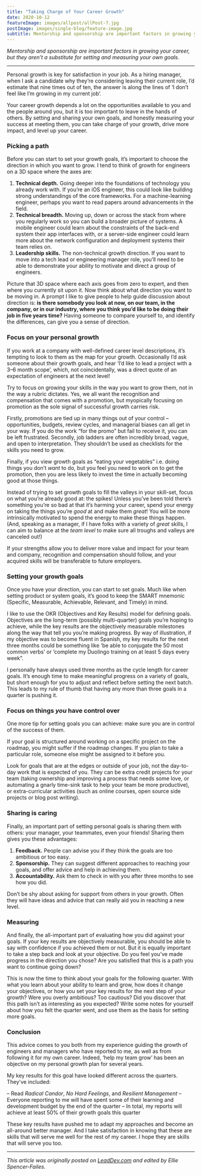 ```yaml
---
title: "Taking Charge of Your Career Growth"
date: 2020-10-12
featureImage: images/allpost/allPost-7.jpg
postImage: images/single-blog/feature-image.jpg
subtitle: Mentorship and sponsorship are important factors in growing your career, but they aren’t a substitute for setting and measuring your own goals.
---
```


_Mentorship and sponsorship are important factors in growing your career, but they aren’t a substitute for setting and measuring your own goals._

---

Personal growth is key for satisfaction in your job.  As a hiring manager, when I ask a candidate why they’re considering leaving their current role, I’d estimate that nine times out of ten, the answer is along the lines of ‘I don’t feel like I’m growing in my current job’.

Your career growth depends a lot on the opportunities available to you and the people around you, but it is too important to leave in the hands of others. By setting and sharing your own goals, and honestly measuring your success at meeting them, you can take charge of your growth, drive more impact, and level up your career.

### Picking a path

Before you can start to set your growth goals, it’s important to choose the direction in which you want to grow.  I tend to think of growth for engineers on a 3D space where the axes are:

1. __Technical depth.__ Going deeper into the foundations of technology you already work with. If you’re an iOS engineer, this could look like building strong understandings of the core frameworks. For a machine-learning engineer, perhaps you want to read papers around advancements in the field.
2. __Technical breadth.__ Moving up, down or across the stack from where you regularly work so you can build a broader picture of systems. A mobile engineer could learn about the constraints of the back-end system their app interfaces with, or a server-side engineer could learn more about the network configuration and deployment systems their team relies on.
3. __Leadership skills.__ The non-technical growth direction.  If you want to move into a tech lead or engineering manager role, you’ll need to be able to demonstrate your ability to motivate and direct a group of engineers.

Picture that 3D space where each axis goes from zero to expert, and then where you currently sit upon it.  Now think about what direction you want to be moving in.  A prompt I like to give people to help guide discussion about direction is: __is there somebody you look at now, on our team, in the company, or in our industry, where you think you’d like to be doing their job in five years time?__ Having someone to compare yourself to, and identify the differences, can give you a sense of direction.

### Focus on your personal growth

If you work at a company with well-defined career level descriptions, it’s tempting to look to them as the map for your growth.  Occasionally I’d ask someone about their growth goals, and hear ‘I’d like to lead a project with a 3–6 month scope’, which, not coincidentally, was a direct quote of an expectation of engineers at the next level!

Try to focus on growing your skills in the way you want to grow them, not in the way a rubric dictates. Yes, we all want the recognition and compensation that comes with a promotion, but myopically focusing on promotion as the sole signal of successful growth carries risk.

Firstly, promotions are tied up in many things out of your control – opportunities, budgets, review cycles, and managerial biases can all get in your way.  If you do the work “for the promo” but fail to receive it, you can be left frustrated. Secondly, job ladders are often incredibly broad, vague, and open to interpretation. They shouldn’t be used as checklists for the skills you need to grow.

Finally, if you view growth goals as “eating your vegetables” i.e. doing things you don’t _want_ to do, but you feel you need to work on to get the promotion, then you are less likely to invest the time in actually becoming good at those things.

Instead of trying to set growth goals to fill the valleys in your skill-set, focus on what you’re already good at: the spikes! Unless you’ve been told there’s something you’re so bad at that it’s harming your career, spend your energy on taking the things you’re _good_ at and make them _great_! You will be more intrinsically motivated to spend the energy to make these things happen. (And, speaking as a manager, if I have folks with a variety of _great_ skills, I can aim to balance at the _team level_ to make sure all troughs and valleys are canceled out!)

If your strengths allow you to deliver more value and impact for your team and company, recognition and compensation should follow, and your acquired skills will be transferable to future employers.

### Setting your growth goals

Once you have your direction, you can start to set goals. Much like when setting product or system goals, it’s good to keep the SMART mnemonic (Specific, Measurable, Achievable, Relevant, and Timely) in mind.

I like to use the OKR (Objectives and Key Results) model for defining goals. Objectives are the long-term (possibly multi-quarter) goals you’re hoping to achieve, while the key results are the objectively measurable milestones along the way that tell you you’re making progress. By way of illustration, if my objective was to become fluent in Spanish, my key results for the next three months could be something like ‘be able to conjugate the 50 most common verbs’ or ‘complete my Duolingo training on at least 5 days every week”.

I personally have always used three months as the cycle length for career goals.  It’s enough time to make meaningful progress on a variety of goals, but short enough for you to adjust and reflect before setting the next batch. This leads to my rule of thumb that having any more than three goals in a quarter is pushing it.

### Focus on things _you_ have control over
One more tip for setting goals you can achieve: make sure you are in control of the success of them.  

If your goal is structured around working on a specific project on the roadmap, you might suffer if the roadmap changes. If you plan to take a particular role, someone else might be assigned to it before you.

Look for goals that are at the edges or outside of your job, not the day-to-day work that is expected of you. They can be extra credit projects for your team (taking ownership and improving a process that needs some love, or automating a gnarly time-sink task to help your team be more productive), or extra-curricular activities (such as online courses, open source side projects or blog post writing).

### Sharing is caring

Finally, an important part of setting personal goals is sharing them with others: your manager, your teammates, even your friends! Sharing them gives you these advantages:

1. __Feedback.__ People can advise you if they think the goals are too ambitious or too easy.
2. __Sponsorship.__ They can suggest different approaches to reaching your goals, and offer advice and help in achieving them.
3. __Accountability.__ Ask them to check in with you after three months to see how you did.

Don’t be shy about asking for support from others in your growth. Often they will have ideas and advice that can really aid you in reaching a new level.

### Measuring

And finally, the all-important part of evaluating how you did against your goals. If your key results are objectively measurable, you should be able to say with confidence if you achieved them or not. But it is equally important to take a step back and look at your objective. Do you feel you’ve made progress in the direction you chose? Are you satisfied that this is a path you want to continue going down?

This is now the time to think about your goals for the following quarter. With what you learn about your ability to learn and grow, how does it change your objectives, or how you set your key results for the next step of your growth? Were you overly ambitious? Too cautious?  Did you discover that this path isn’t as interesting as you expected? Write some notes for yourself about how you felt the quarter went, and use them as the basis for setting more goals.

### Conclusion 

This advice comes to you both from my experience guiding the growth of engineers and managers who have reported to me, as well as from following it for my own career. Indeed, ‘help my team grow’ has been an objective on my personal growth plan for several years.

My key results for this goal have looked different across the quarters. They’ve included:


– Read _Radical Candor_, _No Hard Feelings_, and _Resilient Management_ 
– Everyone reporting to me will have spent some of their learning and development budget by the end of the quarter
– In total, my reports will achieve at least 50% of their growth goals this quarter 

These key results have pushed me to adapt my approaches and become an all-around better manager.  And I take satisfaction in knowing that these are skills that will serve me well for the rest of my career. I hope they are skills that will serve you too.

---
_This article was originally posted on [LeadDev.com](https://leaddev.com/professional-development/taking-charge-your-career-growth) and edited by Ellie Spencer-Failes._